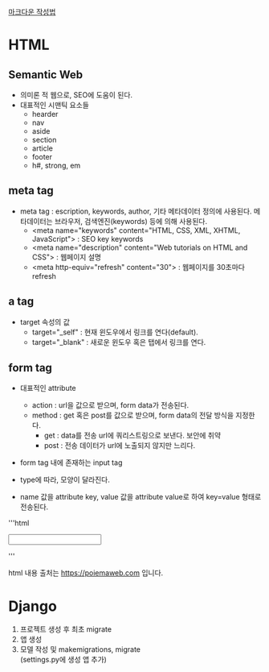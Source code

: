 [마크다운 작성법](https://post.naver.com/viewer/postView.nhn?volumeNo=24627214)

HTML
==========
Semantic Web
-----------
- 의미론 적 웹으로, SEO에 도움이 된다.
- 대표적인 시맨틱 요소들
    - hearder
    - nav
    - aside
    - section
    - article
    - footer
    - h#, strong, em  

meta tag
-----------
- meta tag : escription, keywords, author, 기타 메타데이터 정의에 사용된다.  메타데이터는 브라우저, 검색엔진(keywords) 등에 의해 사용된다.
    - \<meta name="keywords" content="HTML, CSS, XML, XHTML, JavaScript"\> : SEO key keywords
    - \<meta name="description" content="Web tutorials on HTML and CSS"\> : 웹페이지 설명
    - \<meta http-equiv="refresh" content="30"\> : 웹페이지를 30초마다 refresh

a tag
-----------
- target 속성의 값
    - target="\_self" : 현재 윈도우에서 링크를 연다(default).
    - target="\_blank" : 새로운 윈도우 혹은 탭에서 링크를 연다.

form tag
-------------
- 대표적인 attribute
    - action : url을 값으로 받으며, form data가 전송된다.
    - method : get 혹은 post를 값으로 받으며, form data의 전달 방식을 지정한다.
        * get : data를 전송 url에 쿼리스트링으로 보낸다. 보안에 취약
        * post : 전송 데이터가 url에 노출되지 않지만 느리다.

- form tag 내에 존재하는 input tag
- type에 따라, 모양이 달라진다.
- name 값을 attribute key, value 값을 attribute value로 하여 key=value 형태로 전송된다.

'''html
<form action="http://~" method="get">
    <input type="" name="" value="">
</form>
'''

html 내용 출처는 https://poiemaweb.com 입니다.


Django
==========
1. 프로젝트 생성 후 최초 migrate
2. 앱 생성
3. 모델 작성 및 makemigrations, migrate  
(settings.py에 생성 앱 추가)
